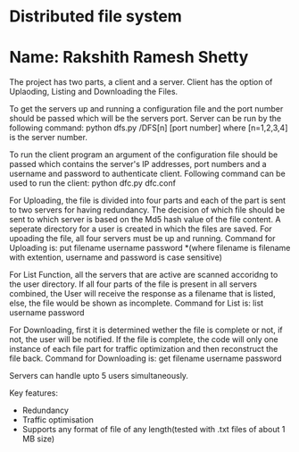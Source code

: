 # Distributed file system
# Name: Rakshith Ramesh Shetty
The project has two parts, a client and a server. Client has the option of Uplaoding, Listing and Downloading the Files.

To get the servers up and running a configuration file and the port number should be passed which will be the servers port. Server can be run by the following command:
python dfs.py /DFS[n] [port number]
where [n=1,2,3,4] is the server number.

To run the client program an argument of the configuration file should be passed which contains the server's IP addresses, port numbers and a username and password to authenticate client. Following command can be used to run the client:
python dfc.py dfc.conf


For Uploading, the file is divided into four parts and each of the part is sent to two servers for having redundancy. The decision of which file should be sent to which server is based on the Md5 hash value of the file content. A seperate directory for a user is created in which the files are saved. For upoading the file, all four servers must be up and running.
Command for Uploading is:
put filename username password
*(where filename is filename with extention, username and password is case sensitive)


For List Function, all the servers that are active are scanned accoridng to the user directory. If all four parts of the file is present in all servers combined, the User will receive the response as a filename that is listed, else, the file would be shown as incomplete.
Command for List is:
list username password

For Downloading, first it is determined wether the file is complete or not, if not, the user will be notified. If the file is complete, the code will only one instance of each file part for traffic optimization and then reconstruct the file back.
Command for Downloading is:
get filename username password


Servers can handle upto 5 users simultaneously. 

Key features:
- Redundancy
- Traffic optimisation
- Supports any format of file of any length(tested with .txt files of about 1 MB size)
